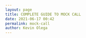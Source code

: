 ```yaml
--- 
layout: page
title: COMPLETE GUIDE TO MOCK CALL
date: 2021-06-17 00:42
permalink: mock-call  
author: Kevin Olega 
--- 
```

